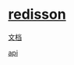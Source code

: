 # [redisson](https://github.com/redisson/redisson)

[文档](https://github.com/redisson/redisson/wiki/Table-of-Content)

[api](https://javadoc.io/doc/org.redisson/redisson/latest/index.html)
